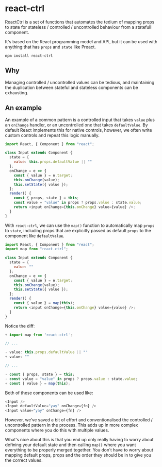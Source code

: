 # react-ctrl

ReactCtrl is a set of functions that automates the tedium of mapping props to state for stateless / controlled / uncontrolled behaviour from a statefull component.

It's based on the React programming model and API, but it can be used with anything that has `props` and `state` like Preact.

```
npm install react-ctrl
```

## Why

Managing controlled / uncontrolled values can be tedious, and maintaining the duplication between stateful and stateless components can be exhausting.

## An example

An example of a common pattern is a controlled input that takes `value` plus an `onChange` handler, or an uncontrolled one that takes `defaultValue`. By default React implements this for native controls, however, we often write custom controls and repeat this logic manually.

```js
import React, { Component } from "react";

class Input extends Component {
  state = {
    value: this.props.defaultValue || ""
  };
  onChange = e => {
    const { value } = e.target;
    this.onChange(value);
    this.setState({ value });
  };
  render() {
    const { props, state } = this;
    const value = "value" in props ? props.value : state.value;
    return <input onChange={this.onChange} value={value} />;
  }
}
```

With `react-ctrl`, we can use the `map()` function to automatically map `props` to `state`, including props that are explicitly passed as default `props` to the component like `defaultValue`.

```js
import React, { Component } from "react";
import map from "react-ctrl";

class Input extends Component {
  state = {
    value: ""
  };
  onChange = e => {
    const { value } = e.target;
    this.onChange(value);
    this.setState({ value });
  };
  render() {
    const { value } = map(this);
    return <input onChange={this.onChange} value={value} />;
  }
}
```

Notice the diff:

```js
+ import map from 'react-ctrl';

// ...

- value: this.props.defaultValue || ""
+ value: ""

// ...

- const { props, state } = this;
- const value = "value" in props ? props.value : state.value;
+ const { value } = map(this);
```

Both of these components can be used like:

```js
<Input />
<Input defaultValue="yay" onChange={fn} />
<Input value="yay" onChange={fn} />
```

However, we've saved a bit of effort and conventionalised the controlled / uncontrolled pattern in the process. This adds up in more complex components where you do this with multiple values.

What's nice about this is that you end up only really having to worry about defining your default state and then calling `map()` where you want everything to be properly merged together. You don't have to worry about mapping default props, props and the order they should be in to give you the correct values.
